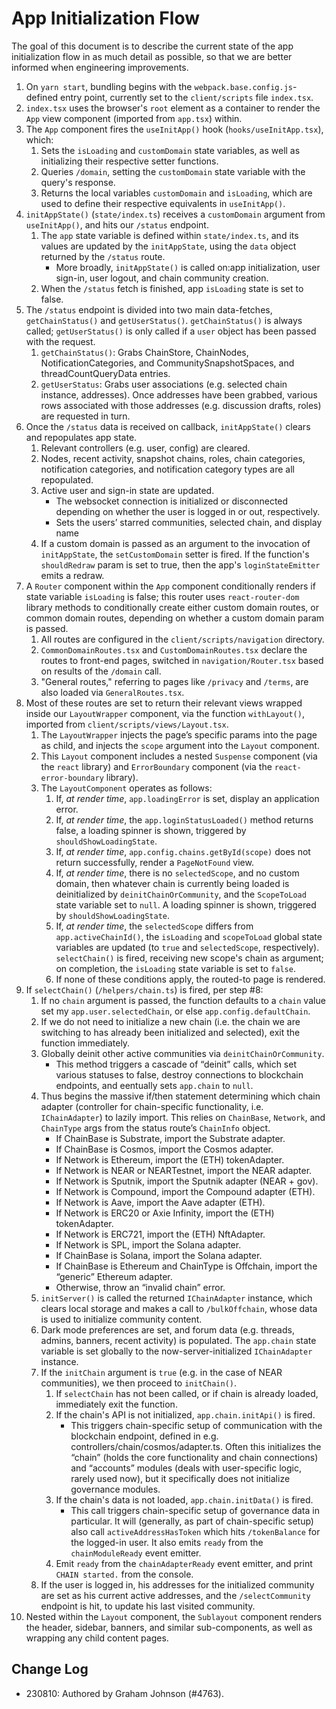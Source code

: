 # App Initialization Flow

The goal of this document is to describe the current state of the app initialization flow in as much detail as possible, so that we are better informed when engineering improvements.

1. On `yarn start`, bundling begins with the `webpack.base.config.js`-defined entry point, currently set to the `client/scripts` file `index.tsx`.
2. `index.tsx` uses the browser's `root` element as a container to render the `App` view component (imported from `app.tsx`) within.
3. The `App` component fires the `useInitApp()` hook (`hooks/useInitApp.tsx`), which:
    1. Sets the `isLoading` and `customDomain` state variables, as well as initializing their respective setter functions.
    2. Queries `/domain`, setting the `customDomain` state variable with the query's response.
    3. Returns the local variables `customDomain` and `isLoading`, which are used to define their respective equivalents in `useInitApp()`.
4. `initAppState()` (`state/index.ts`) receives a `customDomain` argument from `useInitApp()`, and hits our `/status` endpoint.
    1. The `app` state variable is defined within `state/index.ts`, and its values are updated by the `initAppState`, using the `data` object returned by the `/status` route.
        - More broadly, `initAppState()` is called on:app initialization, user sign-in, user logout, and chain community creation.
    2. When the `/status` fetch is finished, app `isLoading` state is set to false.
5. The `/status` endpoint is divided into two main data-fetches, `getChainStatus()` and `getUserStatus()`. `getChainStatus()` is always called; `getUserStatus()` is only called if a `user` object has been passed with the request.
    1. `getChainStatus()`: Grabs ChainStore, ChainNodes, NotificationCategories, and CommunitySnapshotSpaces, and threadCountQueryData entries.
    2. `getUserStatus`: Grabs user associations (e.g. selected chain instance, addresses). Once addresses have been grabbed, various rows associated with those addresses (e.g. discussion drafts, roles) are requested in turn.
6. Once the `/status` data is received on callback, `initAppState()` clears and repopulates app state.
    1. Relevant controllers (e.g. user, config) are cleared.
    2. Nodes, recent activity, snapshot chains, roles, chain categories, notification categories, and notification category types are all repopulated.
    3. Active user and sign-in state are updated.
        - The websocket connection is initialized or disconnected depending on whether the user is logged in or out, respectively.
        - Sets the users’ starred communities, selected chain, and display name
    4. If a custom domain is passed as an argument to the invocation of `initAppState`, the `setCustomDomain` setter is fired. If the function's `shouldRedraw` param is set to true, then the app's `loginStateEmitter` emits a redraw.
7. A `Router` component within the `App` component conditionally renders if state variable `isLoading` is false; this router uses `react-router-dom` library methods to conditionally create either custom domain routes, or common domain routes, depending on whether a custom domain param is passed.
    1. All routes are configured in the `client/scripts/navigation` directory.
    2. `CommonDomainRoutes.tsx` and `CustomDomainRoutes.tsx` declare the routes to front-end pages, switched in `navigation/Router.tsx` based on results of the `/domain` call.
    3. "General routes," referring to pages like `/privacy` and `/terms`, are also loaded via `GeneralRoutes.tsx`.
8. Most of these routes are set to return their relevant views wrapped inside our `LayoutWrapper` component, via the function `withLayout()`, imported from `client/scripts/views/Layout.tsx`.
    1. The `LayoutWrapper` injects the page’s specific params into the page as child, and injects the `scope` argument into the `Layout` component.
    2. This `Layout` component includes a nested `Suspense` component (via the `react` library) and `ErrorBoundary` component (via the `react-error-boundary` library).
    3. The `LayoutComponent` operates as follows:
        1. If, _at render time_, `app.loadingError` is set, display an application error.
        2. If, _at render time_, the `app.loginStatusLoaded()` method returns false, a loading spinner is shown, triggered by `shouldShowLoadingState`.
        3. If, _at render time_, `app.config.chains.getById(scope)` does not return successfully, render a `PageNotFound` view.
        4. If, _at render time_, there is no `selectedScope`, and no custom domain, then whatever chain is currently being loaded is deinitialized by `deinitChainOrCommunity`, and the `ScopeToLoad` state variable set to `null`. A loading spinner is shown, triggered by `shouldShowLoadingState`.
        5. If, _at render time_, the `selectedScope` differs from `app.activeChainId()`, the `isLoading` and `scopeToLoad` global state variables are updated (to `true` and `selectedScope`, respectively). `selectChain()` is fired, receiving new scope's chain as argument; on completion, the `isLoading` state variable is set to `false`.
        6. If none of these conditions apply, the routed-to page is rendered.
9. If `selectChain()` (`/helpers/chain.ts`) is fired, per step #8:
    1. If no `chain` argument is passed, the function defaults to a `chain` value set my `app.user.selectedChain`, or else `app.config.defaultChain`.
    2. If we do not need to initialize a new chain (i.e. the chain we are switching to has already been initialized and selected), exit the function immediately.
    3. Globally deinit other active communities via `deinitChainOrCommunity`.
        - This method triggers a cascade of “deinit” calls, which set various statuses to false, destroy connections to blockchain endpoints, and eentually sets `app.chain` to `null`.
    4. Thus begins the massive if/then statement determining which chain adapter (controller for chain-specific functionality, i.e. `IChainAdapter`) to lazily import. This relies on `ChainBase`, `Network`, and `ChainType` args from the status route’s `ChainInfo` object.
        - If ChainBase is Substrate, import the Substrate adapter.
        - If ChainBase is Cosmos, import the Cosmos adapter.
        - If Network is Ethereum, import the (ETH) tokenAdapter.
        - If Network is NEAR or NEARTestnet, import the NEAR adapter.
        - If Network is Sputnik, import the Sputnik adapter (NEAR + gov).
        - If Network is Compound, import the Compound adapter (ETH).
        - If Network is Aave, import the Aave adapter (ETH).
        - If Network is ERC20 or Axie Infinity, import the (ETH) tokenAdapter.
        - If Network is ERC721, import the (ETH) NftAdapter.
        - If Network is SPL, import the Solana adapter.
        - If ChainBase is Solana, import the Solana adapter.
        - If ChainBase is Ethereum and ChainType is Offchain, import the “generic” Ethereum adapter.
        - Otherwise, throw an “invalid chain” error.
    5. `initServer()` is called the returned `IChainAdapter` instance, which clears local storage and makes a call to `/bulkOffchain`, whose data is used to initialize community content.
    6. Dark mode preferences are set, and forum data (e.g. threads, admins, banners, recent activity) is populated. The `app.chain` state variable is set globally to the now-server-initialized `IChainAdapter` instance.
    7. If the `initChain` argument is `true` (e.g. in the case of NEAR communities), we then proceed to `initChain()`.
        1. If `selectChain` has not been called, or if chain is already loaded, immediately exit the function.
        2. If the chain's API is not initialized, `app.chain.initApi()` is fired.
            - This triggers chain-specific setup of communication with the blockchain endpoint, defined in e.g. controllers/chain/cosmos/adapter.ts. Often this initializes the “chain” (holds the core functionality and chain connections) and “accounts” modules (deals with user-specific logic, rarely used now), but it specifically does not initialize governance modules.
        3. If the chain's data is not loaded, `app.chain.initData()` is fired.
            - This call triggers chain-specific setup of governance data in particular. It will (generally, as part of chain-specific setup) also call `activeAddressHasToken` which hits `/tokenBalance` for the logged-in user. It also emits `ready` from the `chainModuleReady` event emitter.
        4. Emit `ready` from the `chainAdapterReady` event emitter, and print `CHAIN started.` from the console.
    8. If the user is logged in, his addresses for the initialized community are set as his current active addresses, and the `/selectCommunity` endpoint is hit, to update his last visited community.
10. Nested within the `Layout` component, the `Sublayout` component renders the header, sidebar, banners, and similar sub-components, as well as wrapping any child content pages.

## Change Log

- 230810: Authored by Graham Johnson (#4763).
